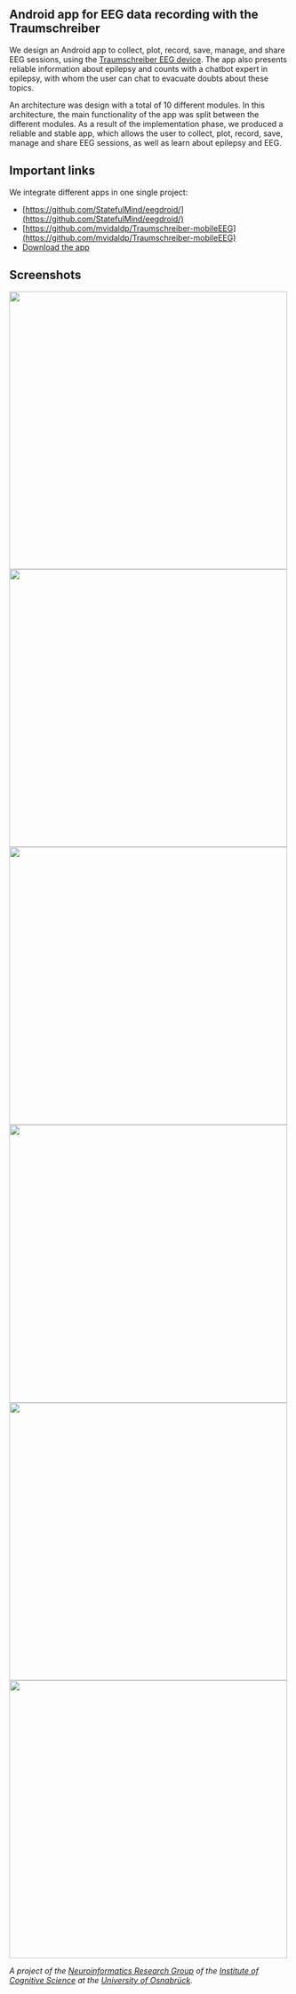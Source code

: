 ## Android app for EEG data recording with the Traumschreiber

We design an Android app to collect, plot, record, save, manage, and share EEG sessions, using the [Traumschreiber EEG device](https://www.traumschreiber.uni-osnabrueck.de/). The app also presents reliable information about epilepsy and counts with a chatbot expert in epilepsy, with whom the user can chat to evacuate doubts about these topics.

An architecture was design with a total of 10 different modules. In this architecture, the main functionality of the app was split between the different modules. As a result of the implementation phase, we produced a reliable and stable app, which allows the user to collect, plot, record, save, manage and share EEG sessions, as well as learn about epilepsy and EEG.

## Important links
We integrate different apps in one single project:
- [https://github.com/StatefulMind/eegdroid/](https://github.com/StatefulMind/eegdroid/)
- [https://github.com/mvidaldp/Traumschreiber-mobileEEG](https://github.com/mvidaldp/Traumschreiber-mobileEEG)
- [Download the app](https://raw.githubusercontent.com/adrocampos/EEG-Droid/master/EEGDroid.apk)

## Screenshots

<img src="https://raw.githubusercontent.com/adrocampos/EEG-Droid/master/docs/images/architecture.png" height="500">
<img src="https://raw.githubusercontent.com/adrocampos/EEG-Droid/master/docs/images/main_menu.png" height="500">
<img src="https://raw.githubusercontent.com/adrocampos/EEG-Droid/master/docs/images/record_recording.png" height="500">
<img src="https://raw.githubusercontent.com/adrocampos/EEG-Droid/master/docs/images/manage_share.png" height="500">
<img src="https://raw.githubusercontent.com/adrocampos/EEG-Droid/master/docs/images/learn_more.png" height="500">
<img src="https://raw.githubusercontent.com/adrocampos/EEG-Droid/master/docs/images/settings_content.png" height="500">

*A project of the [Neuroinformatics Research Group](https://www.ikw.uni-osnabrueck.de/en/research_groups/neuroinformatics/overview.html) of the [Institute of Cognitive Science](https://www.ikw.uni-osnabrueck.de/en/home.html) at the [University of Osnabrück](https://www.uni-osnabrueck.de/en/home.html).*
